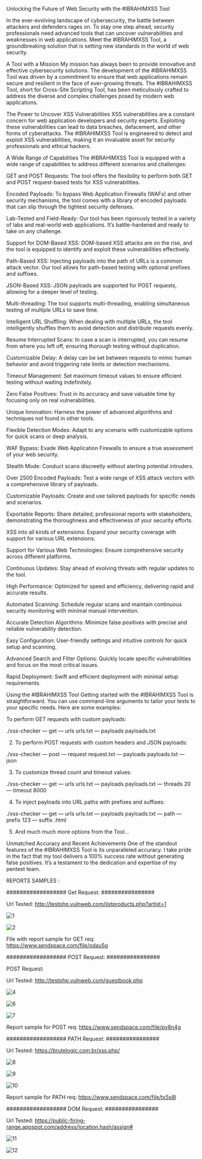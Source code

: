 Unlocking the Future of Web Security with the #IBRAHIMXSS Tool

In the ever-evolving landscape of cybersecurity, the battle between attackers and defenders rages on. To stay one step ahead, security professionals need advanced tools that can uncover vulnerabilities and weaknesses in web applications. Meet the #IBRAHIMXSS Tool, a groundbreaking solution that is setting new standards in the world of web security.


A Tool with a Mission
My mission has always been to provide innovative and effective cybersecurity solutions. The development of the #IBRAHIMXSS Tool was driven by a commitment to ensure that web applications remain secure and resilient in the face of ever-growing threats. The #IBRAHIMXSS Tool, short for Cross-Site Scripting Tool, has been meticulously crafted to address the diverse and complex challenges posed by modern web applications.


The Power to Uncover XSS Vulnerabilities
XSS vulnerabilities are a constant concern for web application developers and security experts. Exploiting these vulnerabilities can lead to data breaches, defacement, and other forms of cyberattacks. The #IBRAHIMXSS Tool is engineered to detect and exploit XSS vulnerabilities, making it an invaluable asset for security professionals and ethical hackers.


A Wide Range of Capabilities
The #IBRAHIMXSS Tool is equipped with a wide range of capabilities to address different scenarios and challenges:

GET and POST Requests: The tool offers the flexibility to perform both GET and POST request-based tests for XSS vulnerabilities.

Encoded Payloads: To bypass Web Application Firewalls (WAFs) and other security mechanisms, the tool comes with a library of encoded payloads that can slip through the tightest security defenses.

Lab-Tested and Field-Ready: Our tool has been rigorously tested in a variety of labs and real-world web applications. It’s battle-hardened and ready to take on any challenge.

Support for DOM-Based XSS: DOM-based XSS attacks are on the rise, and the tool is equipped to identify and exploit these vulnerabilities effectively.


Path-Based XSS: Injecting payloads into the path of URLs is a common attack vector. Our tool allows for path-based testing with optional prefixes and suffixes.

JSON-Based XSS: JSON payloads are supported for POST requests, allowing for a deeper level of testing.

Multi-threading: The tool supports multi-threading, enabling simultaneous testing of multiple URLs to save time.

Intelligent URL Shuffling: When dealing with multiple URLs, the tool intelligently shuffles them to avoid detection and distribute requests evenly.

Resume Interrupted Scans: In case a scan is interrupted, you can resume from where you left off, ensuring thorough testing without duplication.

Customizable Delay: A delay can be set between requests to mimic human behavior and avoid triggering rate limits or detection mechanisms.

Timeout Management: Set maximum timeout values to ensure efficient testing without waiting indefinitely.

Zero False Positives: Trust in its accuracy and save valuable time by focusing only on real vulnerabilities.

Unique Innovation: Harness the power of advanced algorithms and techniques not found in other tools.

Flexible Detection Modes: Adapt to any scenario with customizable options for quick scans or deep analysis.

WAF Bypass: Evade Web Application Firewalls to ensure a true assessment of your web security.

Stealth Mode: Conduct scans discreetly without alerting potential intruders.

Over 2500 Encoded Payloads: Test a wide range of XSS attack vectors with a comprehensive library of payloads.

Customizable Payloads: Create and use tailored payloads for specific needs and scenarios.

Exportable Reports: Share detailed, professional reports with stakeholders, demonstrating the thoroughness and effectiveness of your security efforts.

XSS into all kinds of extensions: Expand your security coverage with support for various URL extensions.

Support for Various Web Technologies: Ensure comprehensive security across different platforms.

Continuous Updates: Stay ahead of evolving threats with regular updates to the tool.

High Performance: Optimized for speed and efficiency, delivering rapid and accurate results.

Automated Scanning: Schedule regular scans and maintain continuous security monitoring with minimal manual intervention.

Accurate Detection Algorithms: Minimize false positives with precise and reliable vulnerability detection.

Easy Configuration: User-friendly settings and intuitive controls for quick setup and scanning.

Advanced Search and Filter Options: Quickly locate specific vulnerabilities and focus on the most critical issues.

Rapid Deployment: Swift and efficient deployment with minimal setup requirements.



Using the #IBRAHIMXSS Tool
Getting started with the #IBRAHIMXSS Tool is straightforward. You can use command-line arguments to tailor your tests to your specific needs. Here are some examples:

To perform GET requests with custom payloads:

./xss-checker — get — urls urls.txt — payloads payloads.txt



2. To perform POST requests with custom headers and JSON payloads:


./xss-checker — post — request request.txt — payloads payloads.txt — json



3. To customize thread count and timeout values:


./xss-checker — get — urls urls.txt — payloads payloads.txt — threads 20 — timeout 8000



4. To inject payloads into URL paths with prefixes and suffixes:


./xss-checker — get — urls urls.txt — payloads payloads.txt — path — prefix 123 — suffix .html



5. And much much more options from the Tool…



Unmatched Accuracy and Recent Achievements
One of the standout features of the #IBRAHIMXSS Tool is its unparalleled accuracy. I take pride in the fact that my tool delivers a 100% success rate without generating false positives. It’s a testament to the dedication and expertise of my pentest team.



REPORTS SAMPLES :


################## Get Request: ################

Url Tested: http://testphp.vulnweb.com/listproducts.php?artist=1


![1](https://github.com/ibrahimxss/ibrahimxss/assets/173381793/afcef8a5-dd60-492c-a3e8-0fa28a7aafeb)


![2](https://github.com/ibrahimxss/ibrahimxss/assets/173381793/05f2c173-08e0-4191-86a6-f046e1639da6)



FIle with report sample for GET req: https://www.sendspace.com/file/odau5q



################## POST Request: ################


POST Request:


Url Tested: http://testphp.vulnweb.com/guestbook.php


![4](https://github.com/ibrahimxss/ibrahimxss/assets/173381793/2adbcd84-16dc-43a0-8e3e-fb7e0362c526)



![6](https://github.com/ibrahimxss/ibrahimxss/assets/173381793/374c0769-f827-4e28-880f-4db215bffc7d)


![7](https://github.com/ibrahimxss/ibrahimxss/assets/173381793/590464e2-9493-4d7f-8a54-4de7e2cbfc47)



Report sample for POST req: https://www.sendspace.com/file/pv8n4g





################## PATH Request: ################



Url Tested: https://brutelogic.com.br/xss.php/




![8](https://github.com/ibrahimxss/ibrahimxss/assets/173381793/409ba7ac-6ca4-4ac8-b2b6-8619da19c61c)



![9](https://github.com/ibrahimxss/ibrahimxss/assets/173381793/8cd047f5-9cb2-41b2-b895-22e0b599c5ed)


![10](https://github.com/ibrahimxss/ibrahimxss/assets/173381793/28dd348c-bfec-42ce-9f45-c4a7f39e0b77)



Report sample for PATH req: https://www.sendspace.com/file/tx5s8l




################## DOM Request: ################



Url Tested: https://public-firing-range.appspot.com/address/location.hash/assign#



![11](https://github.com/ibrahimxss/ibrahimxss/assets/173381793/b70e8b88-8ec5-40ee-9e47-aa9fe381e53f)




![12](https://github.com/ibrahimxss/ibrahimxss/assets/173381793/c0e45310-657e-46d4-b857-26a4d46ecc0c)





